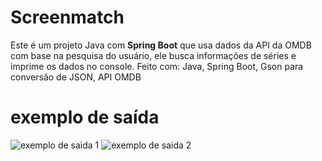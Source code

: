 # Screenmatch

Este é um projeto Java com **Spring Boot** que usa dados da API da OMDB com base na pesquisa do usuário, ele busca informações de séries e imprime os dados no console.
Feito com: Java, Spring Boot, Gson para conversão de JSON, API OMDB

# exemplo de saída
![exemplo de saida 1](https://github.com/user-attachments/assets/2f30e703-b2bb-41fb-95c1-3b527e4aaae1)
![exemplo de saida 2](https://github.com/user-attachments/assets/ef4b1935-434a-47f3-a5e9-51fd8010923a)


